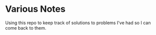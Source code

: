 # Various Notes

Using this repo to keep track of solutions to problems I've had so I can come back to them. 
